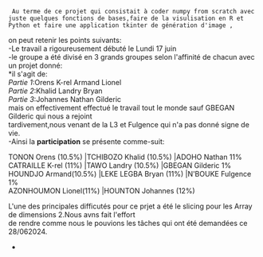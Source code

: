      Au terme de ce projet qui consistait à coder numpy from scratch avec juste quelques fonctions de bases,faire de la visulisation en R et Python et faire une application tkinter de génération d'image ,
on peut retenir les points suivants:<br>
-Le travail a rigoureusement débuté le Lundi 17 juin <br>
-le groupe a été divisé en  3 grands groupes selon l'affinité de chacun avec un projet donné:<br>
 *il s'agit de:<br>
                  *Partie 1*:Orens K-rel Armand Lionel<br>
                  *Partie 2*:Khalid Landry Bryan<br>
                  *Partie 3*:Johannes Nathan Gilderic<br>
mais on effectivement effectué le travail tout le monde sauf GBEGAN Gilderic qui nous a rejoint<br> tardivement,nous venant de la L3 et Fulgence qui n'a pas donné signe de vie.<br>
-Ainsi la **participation** se présente comme-suit:<br>


 TONON Orens (10.5%)          |TCHIBOZO Khalid  (10.5%)       |ADOHO Nathan 11% <br>
 CATRAILLE K-rel (11%)        |TAWO Landry   (10.5%)          |GBEGAN Gilderic 1%<br>
 HOUNDJO Armand(10.5%)        |LEKE LEGBA Bryan (11%)         |N'BOUKE Fulgence 1%<br>
 AZONHOUMON Lionel(11%)       |HOUNTON Johannes (12%)

 L'une des principales difficutés pour ce prjet a été le slicing pour les Array de dimensions 2.Nous avns fait l'effort <br>
 de rendre comme nous le pouvions les tâches qui ont été demandées ce 28/062024.<br>


 
                  

-
